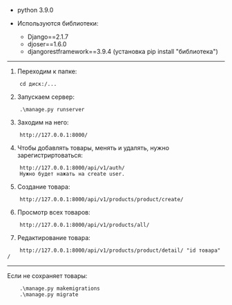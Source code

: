 - python 3.9.0

- Используются библиотеки:
    - Django==2.1.7
    - djoser==1.6.0
    - djangorestframework==3.9.4
    (установка pip install "библиотека")

---
1. Переходим к папке:
```
    cd диск:/...
```

2. Запускаем сервер:
```
    .\manage.py runserver
```

3. Заходим на него:
```
    http://127.0.0.1:8000/
```

4. Чтобы добавлять товары, менять и удалять, нужно зарегистриртоваться:
```
    http://127.0.0.1:8000/api/v1/auth/
    Нужно будет нажать на create user.
```


5. Cоздание товара:
```
    http://127.0.0.1:8000/api/v1/products/product/create/
```

6. Просмотр всех товаров:
```
    http://127.0.0.1:8000/api/v1/products/all/
```

7. Редактирование товара:
```
    http://127.0.0.1:8000/api/v1/products/product/detail/ "id товара" /
```

---
Если не сохраняет товары:
```
    .\manage.py makemigrations
    .\manage.py migrate
```